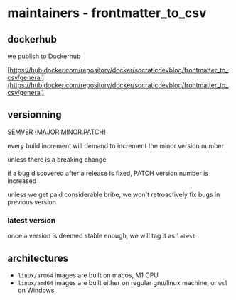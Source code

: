 # maintainers - frontmatter_to_csv

## dockerhub

we publish to Dockerhub

[https://hub.docker.com/repository/docker/socraticdevblog/frontmatter_to_csv/general](https://hub.docker.com/repository/docker/socraticdevblog/frontmatter_to_csv/general)

## versionning

[SEMVER (MAJOR.MINOR.PATCH)](https://semver.org/)

every build increment will demand to increment the minor version number

unless there is a breaking change

if a bug discovered after a release is fixed, PATCH version number is increased

unless we get paid considerable bribe, we won't retroactively fix bugs in
previous version

### latest version

once a version is deemed stable enough, we will tag it as `latest`

## architectures

- `linux/arm64` images are built on macos, M1 CPU
- `linux/amd64` images are built either on regular gnu/linux machine, or `wsl`
  on Windows
